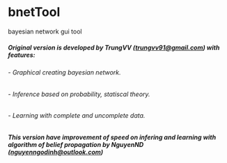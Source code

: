 # bnetTool
bayesian network gui tool
##### Original version is developed by TrungVV (trungvv91@gmail.com) with features:
###### - Graphical creating bayesian network.
###### - Inference based on probability, statiscal theory.
###### - Learning with complete and uncomplete data.
##### This version have improvement of speed on infering and learning with algorithm of belief propagation by NguyenND (nguyenngodinh@outlook.com)
